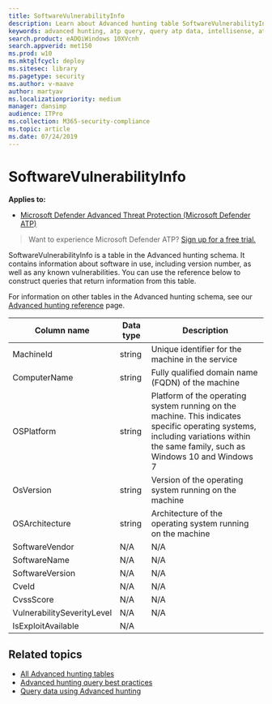 ```yaml
---
title: SoftwareVulnerabilityInfo
description: Learn about Advanced hunting table SoftwareVulnerabilityInfo, such as column names, data types, and description
keywords: advanced hunting, atp query, query atp data, intellisense, atp telemetry, events, events telemetry, azure log analytics, column name, data type, description, softwarevulnerabilityinfo
search.product: eADQiWindows 10XVcnh
search.appverid: met150
ms.prod: w10
ms.mktglfcycl: deploy
ms.sitesec: library
ms.pagetype: security
ms.author: v-maave
author: martyav
ms.localizationpriority: medium
manager: dansimp
audience: ITPro
ms.collection: M365-security-compliance 
ms.topic: article
ms.date: 07/24/2019
---
```


# SoftwareVulnerabilityInfo

**Applies to:**

- [Microsoft Defender Advanced Threat Protection (Microsoft Defender ATP)](https://go.microsoft.com/fwlink/p/?linkid=2069559)

>Want to experience Microsoft Defender ATP? [Sign up for a free trial.](https://www.microsoft.com/en-us/WindowsForBusiness/windows-atp?ocid=docs-wdatp-advancedhuntingref-abovefoldlink)

SoftwareVulnerabilityInfo is a table in the Advanced hunting schema. It contains information about software in use, including version number, as well as any known vulnerabilities. You can use the reference below to construct queries that return information from this table.

For information on other tables in the Advanced hunting schema, see our [Advanced hunting reference](advanced-hunting-reference.md) page.

| Column name | Data type | Description |
|-------------|-----------|-------------|
| MachineId | string | Unique identifier for the machine in the service |
| ComputerName | string | Fully qualified domain name (FQDN) of the machine |
| OSPlatform | string | Platform of the operating system running on the machine. This indicates specific operating systems, including variations within the same family, such as Windows 10 and Windows 7 |
| OsVersion | string | Version of the operating system running on the machine |
| OSArchitecture | string | Architecture of the operating system running on the machine |
| SoftwareVendor | N/A | N/A |
| SoftwareName | N/A | N/A |
| SoftwareVersion | N/A | N/A |
| CveId | N/A | N/A |
| CvssScore | N/A | N/A |
| VulnerabilitySeverityLevel | N/A | N/A |
| IsExploitAvailable | N/A | | N/A |

## Related topics

- [All Advanced hunting tables](advanced-hunting-reference.md)
- [Advanced hunting query best practices](advanced-hunting-best-practices.md)
- [Query data using Advanced hunting](advanced-hunting.md)
